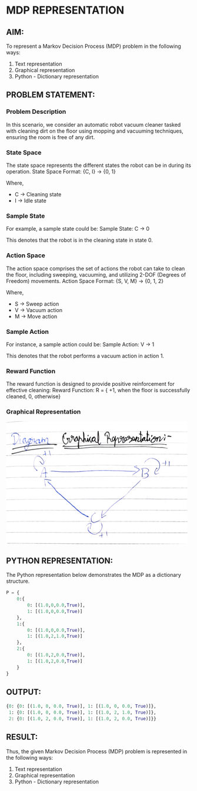 # MDP REPRESENTATION

## AIM:
To represent a Markov Decision Process (MDP) problem in the following ways:

1. Text representation
2. Graphical representation
3. Python - Dictionary representation

## PROBLEM STATEMENT:

### Problem Description
In this scenario, we consider an automatic robot vacuum cleaner tasked with cleaning dirt on the floor using mopping and vacuuming techniques, ensuring the room is free of any dirt.

### State Space
The state space represents the different states the robot can be in during its operation.
State Space Format:
{C, I} -> {0, 1}


Where,
- C -> Cleaning state
- I -> Idle state

### Sample State
For example, a sample state could be:
Sample State:
C -> 0


This denotes that the robot is in the cleaning state in state 0.

### Action Space
The action space comprises the set of actions the robot can take to clean the floor, including sweeping, vacuuming, and utilizing 2-DOF (Degrees of Freedom) movements.
Action Space Format:
{S, V, M} -> {0, 1, 2}


Where,
- S -> Sweep action
- V -> Vacuum action
- M -> Move action

### Sample Action
For instance, a sample action could be:
Sample Action:
V -> 1


This denotes that the robot performs a vacuum action in action 1.

### Reward Function
The reward function is designed to provide positive reinforcement for effective cleaning:
Reward Function:
R = { +1, when the floor is successfully cleaned,
0, otherwise}



### Graphical Representation
![output](OP1.png)

## PYTHON REPRESENTATION:
The Python representation below demonstrates the MDP as a dictionary structure.
```py
P = {
    0:{
        0: [(1.0,0,0.0,True)],
        1: [(1.0,0,0.0,True)]
    },
    1:{
        0: [(1.0,0,0.0,True)],
        1: [(1.0,2,1.0,True)]
    },
    2:{
        0: [(1.0,2,0.0,True)],
        1: [(1.0,2,0.0,True)]
    }
}
```

## OUTPUT:
```py
{0: {0: [(1.0, 0, 0.0, True)], 1: [(1.0, 0, 0.0, True)]},
 1: {0: [(1.0, 0, 0.0, True)], 1: [(1.0, 2, 1.0, True)]},
 2: {0: [(1.0, 2, 0.0, True)], 1: [(1.0, 2, 0.0, True)]}}
```

## RESULT:
Thus, the given Markov Decision Process (MDP) problem is represented in the following ways:

1. Text representation
2. Graphical representation
3. Python - Dictionary representation
